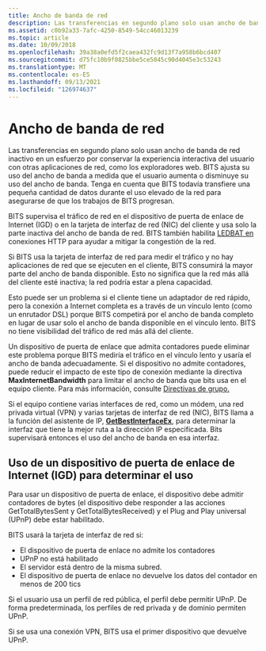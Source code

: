 ```yaml
---
title: Ancho de banda de red
description: Las transferencias en segundo plano solo usan ancho de banda de red inactivo en un esfuerzo por conservar la experiencia interactiva del usuario con otras aplicaciones de red, como Internet Explorer.
ms.assetid: c0b92a33-7afc-4250-8549-54cc46013239
ms.topic: article
ms.date: 10/09/2018
ms.openlocfilehash: 39a38a0efd5f2caea432fc9d13f7a958b6bcd407
ms.sourcegitcommit: d75fc10b9f0825bbe5ce5045c90d4045e3c53243
ms.translationtype: MT
ms.contentlocale: es-ES
ms.lasthandoff: 09/13/2021
ms.locfileid: "126974637"
---
```

# <a name="network-bandwidth"></a>Ancho de banda de red

Las transferencias en segundo plano solo usan ancho de banda de red inactivo en un esfuerzo por conservar la experiencia interactiva del usuario con otras aplicaciones de red, como los exploradores web. BITS ajusta su uso del ancho de banda a medida que el usuario aumenta o disminuye su uso del ancho de banda. Tenga en cuenta que BITS todavía transfiere una pequeña cantidad de datos durante el uso elevado de la red para asegurarse de que los trabajos de BITS progresan.

BITS supervisa el tráfico de red en el dispositivo de puerta de enlace de Internet (IGD) o en la tarjeta de interfaz de red (NIC) del cliente y usa solo la parte inactiva del ancho de banda de red. BITS también habilita [LEDBAT en](https://blogs.technet.microsoft.com/networking/2018/07/25/ledbat/) conexiones HTTP para ayudar a mitigar la congestión de la red.

Si BITS usa la tarjeta de interfaz de red para medir el tráfico y no hay aplicaciones de red que se ejecuten en el cliente, BITS consumirá la mayor parte del ancho de banda disponible. Esto no significa que la red más allá del cliente esté inactiva; la red podría estar a plena capacidad.

Esto puede ser un problema si el cliente tiene un adaptador de red rápido, pero la conexión a Internet completa es a través de un vínculo lento (como un enrutador DSL) porque BITS competirá por el ancho de banda completo en lugar de usar solo el ancho de banda disponible en el vínculo lento. BITS no tiene visibilidad del tráfico de red más allá del cliente.

Un dispositivo de puerta de enlace que admita contadores puede eliminar este problema porque BITS mediría el tráfico en el vínculo lento y usaría el ancho de banda adecuadamente. Si el dispositivo no admite contadores, puede reducir el impacto de este tipo de conexión mediante la directiva **MaxInternetBandwidth** para limitar el ancho de banda que bits usa en el equipo cliente. Para más información, consulte [Directivas de grupo.](group-policies.md)

Si el equipo contiene varias interfaces de red, como un módem, una red privada virtual (VPN) y varias tarjetas de interfaz de red (NIC), BITS llama a la función del asistente de IP, [**GetBestInterfaceEx**](/windows/desktop/api/iphlpapi/nf-iphlpapi-getbestinterfaceex), para determinar la interfaz que tiene la mejor ruta a la dirección IP especificada. Bits supervisará entonces el uso del ancho de banda en esa interfaz.

## <a name="using-an-internet-gateway-device-igd-to-determine-usage"></a>Uso de un dispositivo de puerta de enlace de Internet (IGD) para determinar el uso

Para usar un dispositivo de puerta de enlace, el dispositivo debe admitir contadores de bytes (el dispositivo debe responder a las acciones GetTotalBytesSent y GetTotalBytesReceived) y el Plug and Play universal (UPnP) debe estar habilitado.

BITS usará la tarjeta de interfaz de red si:

-   El dispositivo de puerta de enlace no admite los contadores
-   UPnP no está habilitado
-   El servidor está dentro de la misma subred.
-   El dispositivo de puerta de enlace no devuelve los datos del contador en menos de 200 tics

Si el usuario usa un perfil de red pública, el perfil debe permitir UPnP. De forma predeterminada, los perfiles de red privada y de dominio permiten UPnP.

Si se usa una conexión VPN, BITS usa el primer dispositivo que devuelve UPnP.